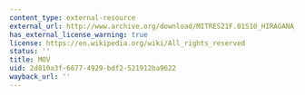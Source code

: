 ```yaml
---
content_type: external-resource
external_url: http://www.archive.org/download/MITRES21F.01S10_HIRAGANA_EXERCISES/3a3.mov
has_external_license_warning: true
license: https://en.wikipedia.org/wiki/All_rights_reserved
status: ''
title: MOV
uid: 2d810a3f-6677-4929-bdf2-521912ba9622
wayback_url: ''
---
```

